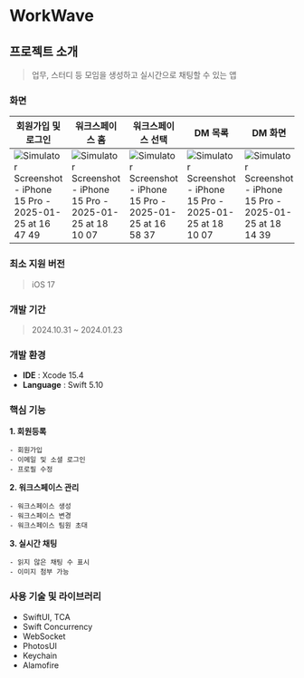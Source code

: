 # WorkWave

## 프로젝트 소개
> 업무, 스터디 등 모임을 생성하고 실시간으로 채팅할 수 있는 앱

### 화면
| 회원가입 및 로그인 | 워크스페이스 홈 | 워크스페이스 선택 | DM 목록 | DM 화면 |
| --- | --- | --- | --- | --- |
| ![Simulator Screenshot - iPhone 15 Pro - 2025-01-25 at 16 47 49](https://github.com/user-attachments/assets/10a71f63-fcb0-46a5-adbe-4b11701fdab6) | ![Simulator Screenshot - iPhone 15 Pro - 2025-01-25 at 18 10 07](https://github.com/user-attachments/assets/997860a2-3fa9-42d7-8d4d-b9af3dda48e6) | ![Simulator Screenshot - iPhone 15 Pro - 2025-01-25 at 16 58 37](https://github.com/user-attachments/assets/b1bd7e5b-f1a3-447f-888b-bda77c684900) | ![Simulator Screenshot - iPhone 15 Pro - 2025-01-25 at 18 10 07](https://github.com/user-attachments/assets/ebd1a81d-1c14-4b2c-b306-ea1d2127616f) | ![Simulator Screenshot - iPhone 15 Pro - 2025-01-25 at 18 14 39](https://github.com/user-attachments/assets/398ea10c-a47e-4735-a143-305d295cd892)

### 최소 지원 버전
> iOS 17

### 개발 기간
> 2024.10.31 ~ 2024.01.23

### 개발 환경
- **IDE** : Xcode 15.4
- **Language** : Swift 5.10

### 핵심 기능
**1. 회원등록**

    - 회원가입
    - 이메일 및 소셜 로그인
    - 프로필 수정

**2. 워크스페이스 관리**

    - 워크스페이스 생성
    - 워크스페이스 변경
    - 워크스페이스 팀원 초대

**3. 실시간 채팅**

    - 읽지 않은 채팅 수 표시
    - 이미지 첨부 가능

### 사용 기술 및 라이브러리
- SwiftUI, TCA
- Swift Concurrency
- WebSocket
- PhotosUI
- Keychain
- Alamofire
